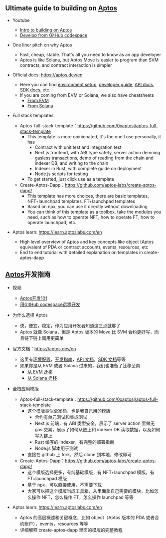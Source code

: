 ## Ultimate guide to building on [Aptos](https://aptosfoundation.org/)

- Youtube
  - [Intro to building on Aptos](https://www.youtube.com/watch?v=-UkbHdeSImc)
  - [Develop from GitHub codespace](https://www.youtube.com/watch?v=RJnlSwyNI8Q)

- One liner pitch on why Aptos
  - Fast, cheap, stable. That's all you need to know as an app developer
  - Aptos is like Solana, but Aptos Move is easier to program than SVM contracts, and contract interaction is simpler
- Official docs: https://aptos.dev/en
  - Here you can find [environment setup](https://aptos.dev/en/build/get-started/developer-setup), [developer guide](https://aptos.dev/en/build/smart-contracts), [API docs](https://aptos.dev/en/build/apis), [SDK docs](https://aptos.dev/en/build/sdks), etc.
  - If you are coming from EVM or Solana, we also have cheatsheets
    - [From EVM](https://aptos.dev/en/build/get-started/ethereum-cheatsheet)
    - [From Solana](https://aptos.dev/en/build/get-started/solana-cheatsheet)
- Full stack templates
  - Aptos-full-stack-template：https://github.com/0xaptosj/aptos-full-stack-template
    - This template is more opinionated, it's the one I use personally, it has
      - Contract with unit test and integration test
      - Next.js frontend, with ABI type safety, server action demoing gasless transactions, demo of reading from the chain and indexer DB, and writing to the chain
      - Indexer in Rust, with complete guide on deployment
      - Node.js scripts for testing
    - To get started, just click use as a template
  - Create-Aptos-Dapp：https://github.com/aptos-labs/create-aptos-dapp/
    - This template has more choices, there are basic templates, NFT+launchpad templates, FT+launchpad templates
    - Based on npx, you can use it directly without downloading
    - You can think of this template as a toolbox, take the modules you need, such as how to operate NFT, how to operate FT, how to operate launchpad, etc.
- Aptos learn: https://learn.aptoslabs.com/en
  - High level overview of Aptos and key concepts like object (Aptos equivalent of PDA or contract account), events, resources, etc
  - End to end tutorial with detailed explanation on templates in create-aptos-dapp

## [Aptos](https://aptosfoundation.org/)开发指南

- 视频
  - [Aptos开发101](https://www.youtube.com/watch?v=uAfK1Lpr33M)
  - [用GitHub codespace远程开发](https://www.youtube.com/watch?v=kAM0zH6N6pc)

- 为什么选择 Aptos
  - 快，便宜，稳定，作为应用开发者知道这三点就够了
  - Aptos 就像 Solana，但是 Aptos 版本的 Move 比 SVM 合约更好写，而且链下链上调用更简单
- 官方文档：https://aptos.dev/en
  - 这里有[环境配置](https://aptos.dev/en/build/get-started/developer-setup)，[开发指南](https://aptos.dev/en/build/smart-contracts)，[API 文档](https://aptos.dev/en/build/apis)，[SDK 文档](https://aptos.dev/en/build/sdks)等等
  - 如果你是从 EVM 或者 Solana 过来的，我们也准备了迁移至南
    - [从 EVM 迁移](https://aptos.dev/en/build/get-started/ethereum-cheatsheet)
    - [从 Solana 迁移](https://aptos.dev/en/build/get-started/solana-cheatsheet)
- 全栈应用模版
  - Aptos-full-stack-template：https://github.com/0xaptosj/aptos-full-stack-template
    - 这个模版类似全家桶，也是我自己用的模版
      - 合约有单元测试和集成测试
      - Next.js 前端，有 ABI 类型安全，展示了 server action 里做无 gas 交易，展示了如何从链上和 indexer DB 读取数据，以及如何写入链上
      - Rust 编写的 indexer，有完整的部署指南
      - Node.js 脚本用于测试
    - 直接在 github 上 fork，然后 clone 到本地，修改即可
  - Create-Aptos-Dapp：https://github.com/aptos-labs/create-aptos-dapp/
    - 这个模版选择更多，有纯基础模版，有 NFT+launchpad 模版，有 FT+launchpad 模版
    - 基于 npx，可以直接使用，不需要下载
    - 大家可以把这个模版当成工具箱，从里面拿自己需要的模块，比如怎么操作 NFT，怎么操作 FT，怎么操作 launchpad 等等
- Aptos learn: https://learn.aptoslabs.com/en
  - Aptos 的高层概述和关键概念，比如 object（Aptos 版本的 PDA 或者合约账户），events，resources 等等
  - 详细解释 create-aptos-dapp 里面的模版的完整教程
